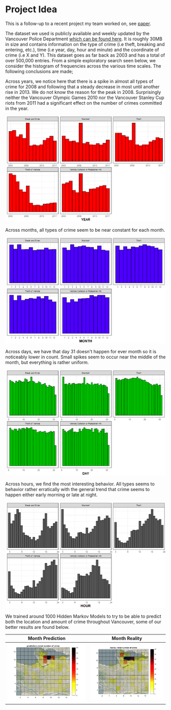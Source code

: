 # Project Idea

This is a follow-up to a recent project my team worked on, see [paper](https://github.com/Mathnstein/Machine_Learning/blob/master/cs540/Project/predictive-policing-vancouver.pdf). 

The dataset we used is publicly available and weekly updated by the Vancouver Police Department [which can be found here](vhttp://data.vancouver.ca/datacatalogue/crime-data.htm). It is roughly 30MB in size and contains information on the type of crime (i.e theft, breaking and entering, etc.), time (i.e year, day, hour and minute) and the coordinate of crime (i.e X and Y). This dataset goes as far back as 2003 and has a total of over 500,000 entries. From a simple exploratory search seen below, we consider the histogram of frequencies across the various time scales. The following conclusions are made;

Across years, we notice here that there is a spike in almost all types of crime for 2008 and following that a steady decrease in most until another rise in 2013. We do not know the reason for the peak in 2008. Surprisingly neither the Vancouver Olympic Games 2010 nor the Vancouver Stanley Cup riots from 2011 had a significant effect on the number of crimes committed in the year.

![alt_text][typeVyear]


Across months, all types of crime seem to be near constant for each month.

![alt_text][typeVmonth]


Across days, we have that day 31 doesn't happen for ever month so it is noticeably lower in count. Small spikes seem to occur near the middle of the month, but everything is rather uniform. 

![alt_text][typeVday]


Across hours, we find the most interesting behavior. All types seems to behavior rather erratically with the general trend that crime seems to happen either early morning or late at night.

![alt_text][typeVhour]


We trained around 1000 Hidden Markov Models to try to be able to predict both the location and amount of crime throughout Vancouver, some of our better results are found below.

Month Prediction            |  Month Reality
:-------------------------:|:-------------------------:
![alt_text][predictmonth]  |  ![alt_text][realitymonth]



[typeVyear]:https://github.com/Mathnstein/Machine_Learning/blob/master/cs540/Project/Statistics/type_vs_year.png
[typeVmonth]:https://github.com/Mathnstein/Machine_Learning/blob/master/cs540/Project/Statistics/type_vs_month.png
[typeVday]:https://github.com/Mathnstein/Machine_Learning/blob/master/cs540/Project/Statistics/type_vs_day.png
[typeVhour]:https://github.com/Mathnstein/Machine_Learning/blob/master/cs540/Project/Statistics/type_vs_hour.png

[predictmonth]:https://github.com/Mathnstein/Machine_Learning/blob/master/cs540/Project/Latex/Images/predict.png
[realitymonth]:https://github.com/Mathnstein/Machine_Learning/blob/master/cs540/Project/Latex/Images/real.png
